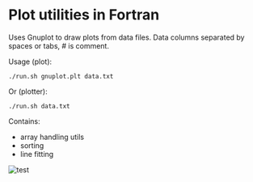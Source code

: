 # Plot utilities in Fortran

Uses Gnuplot to draw plots from data files. Data columns separated by spaces or tabs, # is comment.

Usage (plot):

```
./run.sh gnuplot.plt data.txt
```

Or (plotter):
```
./run.sh data.txt
```

Contains:
- array handling utils
- sorting
- line fitting

![test](https://user-images.githubusercontent.com/12766039/73266742-2d7f0400-41e0-11ea-9cf4-c77237fc10ae.png)
